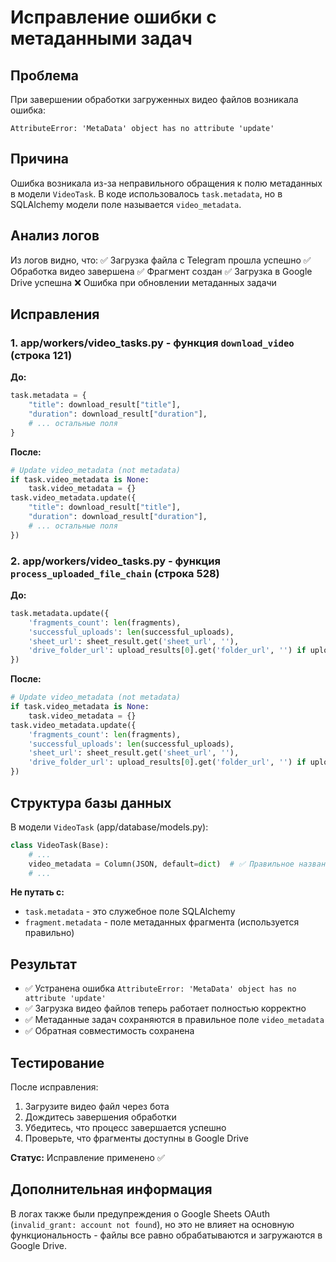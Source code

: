 # Исправление ошибки с метаданными задач

## Проблема

При завершении обработки загруженных видео файлов возникала ошибка:
```
AttributeError: 'MetaData' object has no attribute 'update'
```

## Причина

Ошибка возникала из-за неправильного обращения к полю метаданных в модели `VideoTask`. В коде использовалось `task.metadata`, но в SQLAlchemy модели поле называется `video_metadata`.

## Анализ логов

Из логов видно, что:
✅ Загрузка файла с Telegram прошла успешно
✅ Обработка видео завершена
✅ Фрагмент создан
✅ Загрузка в Google Drive успешна
❌ Ошибка при обновлении метаданных задачи

## Исправления

### 1. app/workers/video_tasks.py - функция `download_video` (строка 121)

**До:**
```python
task.metadata = {
    "title": download_result["title"],
    "duration": download_result["duration"],
    # ... остальные поля
}
```

**После:**
```python
# Update video_metadata (not metadata)
if task.video_metadata is None:
    task.video_metadata = {}
task.video_metadata.update({
    "title": download_result["title"],
    "duration": download_result["duration"],
    # ... остальные поля
})
```

### 2. app/workers/video_tasks.py - функция `process_uploaded_file_chain` (строка 528)

**До:**
```python
task.metadata.update({
    'fragments_count': len(fragments),
    'successful_uploads': len(successful_uploads),
    'sheet_url': sheet_result.get('sheet_url', ''),
    'drive_folder_url': upload_results[0].get('folder_url', '') if upload_results else ''
})
```

**После:**
```python
# Update video_metadata (not metadata)
if task.video_metadata is None:
    task.video_metadata = {}
task.video_metadata.update({
    'fragments_count': len(fragments),
    'successful_uploads': len(successful_uploads),
    'sheet_url': sheet_result.get('sheet_url', ''),
    'drive_folder_url': upload_results[0].get('folder_url', '') if upload_results else ''
})
```

## Структура базы данных

В модели `VideoTask` (app/database/models.py):
```python
class VideoTask(Base):
    # ...
    video_metadata = Column(JSON, default=dict)  # ✅ Правильное название поля
    # ...
```

**Не путать с:**
- `task.metadata` - это служебное поле SQLAlchemy
- `fragment.metadata` - поле метаданных фрагмента (используется правильно)

## Результат

- ✅ Устранена ошибка `AttributeError: 'MetaData' object has no attribute 'update'`
- ✅ Загрузка видео файлов теперь работает полностью корректно
- ✅ Метаданные задач сохраняются в правильное поле `video_metadata`
- ✅ Обратная совместимость сохранена

## Тестирование

После исправления:
1. Загрузите видео файл через бота
2. Дождитесь завершения обработки
3. Убедитесь, что процесс завершается успешно
4. Проверьте, что фрагменты доступны в Google Drive

**Статус:** Исправление применено ✅

## Дополнительная информация

В логах также были предупреждения о Google Sheets OAuth (`invalid_grant: account not found`), но это не влияет на основную функциональность - файлы все равно обрабатываются и загружаются в Google Drive. 
